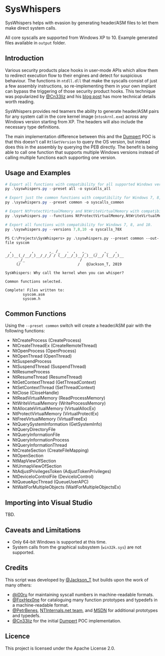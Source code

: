 # SysWhispers

SysWhispers helps with evasion by generating header/ASM files to let them make direct system calls.

All core syscalls are supported from Windows XP to 10. Example generated files available in `output` folder.  

## Introduction

Various security products place hooks in user-mode APIs which allow them to redirect execution flow to their engines and detect for suspicious behaviour. The functions in `ntdll.dll` that make the syscalls consist of just a few assembly instructions, so re-implementing them in your own implant can bypass the triggering of those security product hooks. This technique was popularized by [@Cn33liz](https://twitter.com/Cneelis) and his [blog post](https://outflank.nl/blog/2019/06/19/red-team-tactics-combining-direct-system-calls-and-srdi-to-bypass-av-edr/) has more technical details worth reading.

SysWhispers provides red teamers the ability to generate header/ASM pairs for any system call in the core kernel image (`ntoskrnl.exe`) across any Windows version starting from XP. The headers will also include the necessary type definitions.

The main implementation difference between this and the [Dumpert](https://github.com/outflanknl/Dumpert) POC is that this doesn't call `RtlGetVersion` to query the OS version, but instead does this in the assembly by querying the PEB directly. The benefit is being able to call one function that supports multiple Windows versions instead of calling multiple functions each supporting one version.

## Usage and Examples

```powershell
# Export all functions with compatibility for all supported Windows versions (see output dir).
py .\syswhispers.py --preset all -o syscalls_all

# Export just the common functions with compatibility for Windows 7, 8, and 10.
py .\syswhispers.py --preset common -o syscalls_common

# Export NtProtectVirtualMemory and NtWriteVirtualMemory with compatibility for all versions.
py .\syswhispers.py --functions NtProtectVirtualMemory,NtWriteVirtualMemory -o syscalls_mem

# Export all functions with compatibility for Windows 7, 8, and 10.
py .\syswhispers.py --versions 7,8,10 -o syscalls_78X
```

```
PS C:\Projects\SysWhispers> py .\syswhispers.py --preset common --out-file syscom

  ,         ,       ,_ /_   .  ,   ,_    _   ,_   ,
_/_)__(_/__/_)__/_/_/ / (__/__/_)__/_)__(/__/ (__/_)__
      _/_                         /
     (/                          /   @Jackson_T, 2019

SysWhispers: Why call the kernel when you can whisper?

Common functions selected.

Complete! Files written to:
        syscom.asm
        syscom.h
```

## Common Functions

Using the `--preset common` switch will create a header/ASM pair with the following functions:

- NtCreateProcess (CreateProcess)
- NtCreateThreadEx (CreateRemoteThread)
- NtOpenProcess (OpenProcess)
- NtOpenThread (OpenThread)
- NtSuspendProcess
- NtSuspendThread (SuspendThread)
- NtResumeProcess
- NtResumeThread (ResumeThread)
- NtGetContextThread (GetThreadContext)
- NtSetContextThread (SetThreadContext)
- NtClose (CloseHandle)
- NtReadVirtualMemory (ReadProcessMemory)
- NtWriteVirtualMemory (WriteProcessMemory)
- NtAllocateVirtualMemory (VirtualAllocEx)
- NtProtectVirtualMemory (VirtualProtectEx)
- NtFreeVirtualMemory (VirtualFreeEx)
- NtQuerySystemInformation (GetSystemInfo)
- NtQueryDirectoryFile
- NtQueryInformationFile
- NtQueryInformationProcess
- NtQueryInformationThread
- NtCreateSection (CreateFileMapping)
- NtOpenSection
- NtMapViewOfSection
- NtUnmapViewOfSection
- NtAdjustPrivilegesToken (AdjustTokenPrivileges)
- NtDeviceIoControlFile (DeviceIoControl)
- NtQueueApcThread (QueueUserAPC)
- NtWaitForMultipleObjects (WaitForMultipleObjectsEx)

## Importing into Visual Studio

TBD.

## Caveats and Limitations

- Only 64-bit Windows is supported at this time.
- System calls from the graphical subsystem (`win32k.sys`) are not supported.

## Credits

This script was developed by [@Jackson_T](https://twitter.com/Jackson_T) but builds upon the work of many others:

- [@j00ru](https://twitter.com/j00ru) for maintaining syscall numbers in machine-readable formats.
- [@FoxHex0ne](https://twitter.com/FoxHex0ne) for cataloguing many function prototypes and typedefs in a machine-readable format.
- [@PetrBenes](https://twitter.com/PetrBenes), [NTInternals.net team](https://undocumented.ntinternals.net/), and [MSDN](https://docs.microsoft.com/en-us/windows/) for additional prototypes and typedefs.
- [@Cn33liz](https://twitter.com/Cneelis) for the initial [Dumpert](https://github.com/outflanknl/Dumpert) POC implementation.

## Licence

This project is licensed under the Apache License 2.0.